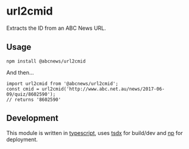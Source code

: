 # url2cmid

Extracts the ID from an ABC News URL.

## Usage

```
npm install @abcnews/url2cmid
```

And then…

```
import url2cmid from '@abcnews/url2cmid';
const cmid = url2cmid('http://www.abc.net.au/news/2017-06-09/quiz/8602590');
// returns '8602590'
```

## Development

This module is written in [typescript](https://www.typescriptlang.org/), uses [tsdx](https://tsdx.io/) for build/dev and [np](https://github.com/sindresorhus/np#readme) for deployment.
